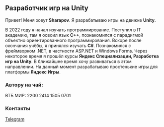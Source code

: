 ## Разработчик игр на Unity
Привет! Меня зовут **Sharapov**. Я разрабатываю игры на движке **Unity**.

В 2022 году я начал изучать программирование. Поступил в IT академию, там я освоил язык **C++**, познакомился с парадигмой объектно ориентированного программирования. Вскоре после окончания учёбы, я принялся изучать **C#**. Познакомился с фреймворком .NET, в частности ASP.NET и Windows Forms. Через некоторое время я прошёл курсы **Яндекс Специализации, Разработка игр на Unity**. В ближайшее время хочу развиваться в этом направлении. На данный момент разрабатываю простенькие игры для платформы **Яндекс Игры**.

### Автору на чай:
ВТБ МИР: 2200 2414 1505 0701

### Контакты
[Telegram](https://t.me/Sharapor_Navy)

